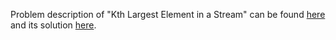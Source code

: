 Problem description of "Kth Largest Element in a Stream" can be found [here](https://leetcode.com/problems/kth-largest-element-in-a-stream/description/) and its solution [here](https://github.com/aurimas13/Solutions-To-Problems/blob/main/LeetCode/Java%20Solutions/Kth%20Largest%20Element%20in%20a%20Stream/largest.java).
